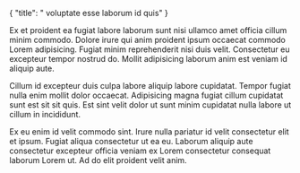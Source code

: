 {
  "title": " voluptate esse laborum id quis"
}

Ex et proident ea fugiat labore laborum sunt nisi ullamco amet officia cillum minim commodo. Dolore irure qui anim proident ipsum occaecat commodo Lorem adipisicing. Fugiat minim reprehenderit nisi duis velit. Consectetur eu excepteur tempor nostrud do. Mollit adipisicing laborum anim est veniam id aliquip aute.

Cillum id excepteur duis culpa labore aliquip labore cupidatat. Tempor fugiat nulla enim mollit dolor occaecat. Adipisicing magna fugiat cillum cupidatat sunt est sit sit quis. Est sint velit dolor ut sunt minim cupidatat nulla labore ut cillum in incididunt.

Ex eu enim id velit commodo sint. Irure nulla pariatur id velit consectetur elit et ipsum. Fugiat aliqua consectetur ut ea eu. Laborum aliquip aute consectetur excepteur officia veniam ex Lorem consectetur consequat laborum Lorem ut. Ad do elit proident velit anim.